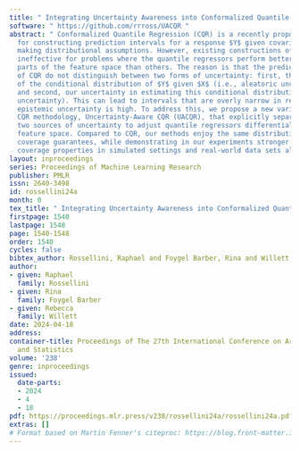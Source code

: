 ```yaml
---
title: " Integrating Uncertainty Awareness into Conformalized Quantile Regression "
software: " https://github.com/rrross/UACQR "
abstract: " Conformalized Quantile Regression (CQR) is a recently proposed method
  for constructing prediction intervals for a response $Y$ given covariates $X$, without
  making distributional assumptions. However, existing constructions of CQR can be
  ineffective for problems where the quantile regressors perform better in certain
  parts of the feature space than others. The reason is that the prediction intervals
  of CQR do not distinguish between two forms of uncertainty: first, the variability
  of the conditional distribution of $Y$ given $X$ (i.e., aleatoric uncertainty),
  and second, our uncertainty in estimating this conditional distribution (i.e., epistemic
  uncertainty). This can lead to intervals that are overly narrow in regions where
  epistemic uncertainty is high. To address this, we propose a new variant of the
  CQR methodology, Uncertainty-Aware CQR (UACQR), that explicitly separates these
  two sources of uncertainty to adjust quantile regressors differentially across the
  feature space. Compared to CQR, our methods enjoy the same distribution-free theoretical
  coverage guarantees, while demonstrating in our experiments stronger conditional
  coverage properties in simulated settings and real-world data sets alike. "
layout: inproceedings
series: Proceedings of Machine Learning Research
publisher: PMLR
issn: 2640-3498
id: rossellini24a
month: 0
tex_title: " Integrating Uncertainty Awareness into Conformalized Quantile Regression "
firstpage: 1540
lastpage: 1548
page: 1540-1548
order: 1540
cycles: false
bibtex_author: Rossellini, Raphael and Foygel Barber, Rina and Willett, Rebecca
author:
- given: Raphael
  family: Rossellini
- given: Rina
  family: Foygel Barber
- given: Rebecca
  family: Willett
date: 2024-04-18
address:
container-title: Proceedings of The 27th International Conference on Artificial Intelligence
  and Statistics
volume: '238'
genre: inproceedings
issued:
  date-parts:
  - 2024
  - 4
  - 18
pdf: https://proceedings.mlr.press/v238/rossellini24a/rossellini24a.pdf
extras: []
# Format based on Martin Fenner's citeproc: https://blog.front-matter.io/posts/citeproc-yaml-for-bibliographies/
---
```

